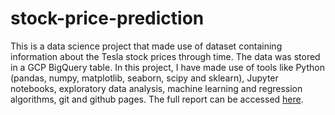 # stock-price-prediction

This is a data science project that made use of dataset containing information about the Tesla stock prices through time. The data was stored in a GCP BigQuery table. In this project, I have made use of tools like Python (pandas, numpy, matplotlib, seaborn, scipy and sklearn), Jupyter notebooks, exploratory data analysis, machine learning and regression algorithms, git and github pages. The full report can be accessed [here](https://mateusmelo821.github.io/stock-price-prediction/).
